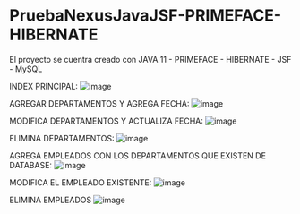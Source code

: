 # PruebaNexusJavaJSF-PRIMEFACE-HIBERNATE

El proyecto se cuentra creado con JAVA 11 - PRIMEFACE - HIBERNATE - JSF - MySQL


INDEX PRINCIPAL:
![image](https://github.com/antomunozg/PruebaNexusJavaJSF-PRIMEFACE-HIBERNATE/assets/128544282/57a1066c-e893-4ec5-ae5a-0beed638022f)


AGREGAR DEPARTAMENTOS Y AGREGA FECHA:
![image](https://github.com/antomunozg/PruebaNexusJavaJSF-PRIMEFACE-HIBERNATE/assets/128544282/e80e36d2-0ae2-4703-a220-c66b7a87b466)

MODIFICA DEPARTAMENTOS Y ACTUALIZA FECHA:
![image](https://github.com/antomunozg/PruebaNexusJavaJSF-PRIMEFACE-HIBERNATE/assets/128544282/fe999a65-cc1e-488d-a2f3-822a46c768b8)

ELIMINA DEPARTAMENTOS: 
![image](https://github.com/antomunozg/PruebaNexusJavaJSF-PRIMEFACE-HIBERNATE/assets/128544282/d53497c7-db46-478a-a138-3c2d18ae7bec)

AGREGA EMPLEADOS CON LOS DEPARTAMENTOS QUE EXISTEN DE DATABASE:
![image](https://github.com/antomunozg/PruebaNexusJavaJSF-PRIMEFACE-HIBERNATE/assets/128544282/5c250a89-efcc-425d-886f-455f5b434c01)

MODIFICA EL EMPLEADO EXISTENTE:
![image](https://github.com/antomunozg/PruebaNexusJavaJSF-PRIMEFACE-HIBERNATE/assets/128544282/7e5ddc00-19c0-4a08-80e1-3e968be92918)

ELIMINA EMPLEADOS
![image](https://github.com/antomunozg/PruebaNexusJavaJSF-PRIMEFACE-HIBERNATE/assets/128544282/9bef124d-bd92-4c05-8200-01957f355784)


